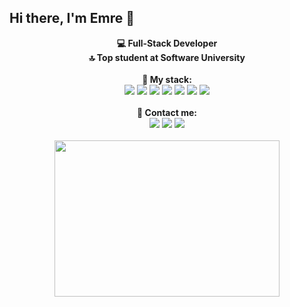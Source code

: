 ## Hi there, I'm Emre 👋

<p align="center">
   <strong>💻 Full-Stack Developer </strong><br>
   <strong>🔝 Top student at Software University </strong><br>
   <br>
   <strong>💯 My stack: </strong>
   <br>
   <img src="https://img.shields.io/badge/C%23-239120?style=for-the-badge&logo=c-sharp&logoColor=white">
   <img src="https://img.shields.io/badge/javascript%20-%23323330.svg?&style=for-the-badge&logo=javascript&logoColor=%23F7DF1E">
   <img src="https://img.shields.io/badge/React-20232A?style=for-the-badge&logo=react&logoColor=61DAFB">
   <img src="https://img.shields.io/badge/Microsoft%20SQL%20Sever-CC2927?style=for-the-badge&logo=microsoft%20sql%20server&logoColor=white">
   <img src="https://img.shields.io/badge/.NET-5C2D91?style=for-the-badge&logo=dot-net&logoColor=white">
   <img src="https://img.shields.io/badge/HTML5-E34F26?style=for-the-badge&logo=html5&logoColor=white">
   <img src="https://img.shields.io/badge/CSS3-1572B6?style=for-the-badge&logo=css3&logoColor=white">
   <br>
   <br> 
   <strong>📲 Contact me:  </strong>
   <br>
   <a href="https://www.facebook.com/people/Emre-Ereceb/100065301364757/" target="_blank"><img src="https://img.shields.io/badge/Facebook-1877F2?style=for-the-badge&logo=facebook&logoColor=white"></a>
   <a href="https://www.instagram.com/emreereceb/" target="_blank"><img src="https://img.shields.io/badge/Instagram-E4405F?style=for-the-badge&logo=instagram&logoColor=white"></a>
   <a href="https://www.linkedin.com/in/emreereceb/" target="_blank"><img src="https://img.shields.io/badge/LinkedIn-0077B5?style=for-the-badge&logo=linkedin&logoColor=white"></a>
   <br>
   <br>
   <img width="360" height="250" src="https://media3.giphy.com/media/qgQUggAC3Pfv687qPC/giphy.gif?cid=ecf05e4733kb8gysgin4h331dlkb7js0uktjdchmz39eejql&rid=giphy.gif">
   <br>
   <br>
</p>
  
